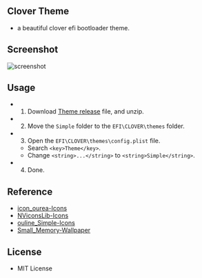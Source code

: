 ## Clover Theme
* a beautiful clover efi bootloader theme.

## Screenshot
![screenshot](https://github.com/burpsuite/clover_theme/raw/master/screenshot.png)

## Usage
* 1. Download [Theme release](https://github.com/burpsuite/clover_theme/releases) file, and unzip.
* 2. Move the `Simple` folder to the `EFI\CLOVER\themes` folder.
* 3. Open the `EFI\CLOVER\themes\config.plist` file.
  *  Search `<key>Theme</key>`.
  *  Change `<string>...</string>` to `<string>Simple</string>`.
* 4. Done.

## Reference
* [icon_ourea-Icons](https://www.easyicon.net/language.en/iconsearch/iconset:ourea-icons/)
* [NViconsLib-Icons](https://www.easyicon.net/language.en/iconsearch/iconset:NViconsLib-icons/)
* [ouline_Simple-Icons](https://www.easyicon.net/language.en/iconsearch/iconset:ouline-Simple-Icons/)
* [Small_Memory-Wallpaper](https://dribbble.com/shots/3713646-Small-Memory)

## License
* MIT License
